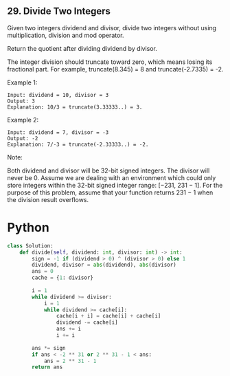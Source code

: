 ## 29. Divide Two Integers
Given two integers dividend and divisor, divide two integers without using multiplication, division and mod operator.

Return the quotient after dividing dividend by divisor.

The integer division should truncate toward zero, which means losing its fractional part. For example, truncate(8.345) = 8 and truncate(-2.7335) = -2.

Example 1:
```
Input: dividend = 10, divisor = 3
Output: 3
Explanation: 10/3 = truncate(3.33333..) = 3.
```

Example 2:
```
Input: dividend = 7, divisor = -3
Output: -2
Explanation: 7/-3 = truncate(-2.33333..) = -2.
```
Note:

Both dividend and divisor will be 32-bit signed integers.
The divisor will never be 0.
Assume we are dealing with an environment which could only store integers within the 32-bit signed integer range: [−231,  231 − 1]. For the purpose of this problem, assume that your function returns 231 − 1 when the division result overflows.

# Python
``` python
class Solution:
    def divide(self, dividend: int, divisor: int) -> int:
        sign = -1 if (dividend > 0) ^ (divisor > 0) else 1
        dividend, divisor = abs(dividend), abs(divisor)
        ans = 0
        cache = {1: divisor}
        
        i = 1
        while dividend >= divisor:
            i = 1
            while dividend >= cache[i]:
                cache[i + i] = cache[i] + cache[i]
                dividend -= cache[i]
                ans += i
                i += i
                
        ans *= sign
        if ans < -2 ** 31 or 2 ** 31 - 1 < ans:
            ans = 2 ** 31 - 1
        return ans
```

<!-- ## Java
``` java

``` -->